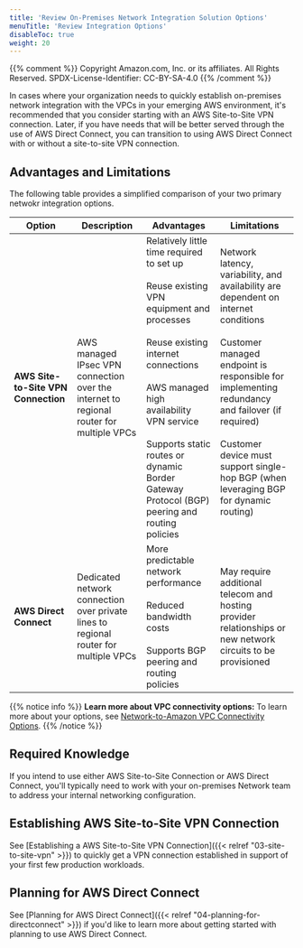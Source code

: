 ```yaml
---
title: 'Review On-Premises Network Integration Solution Options'
menuTitle: 'Review Integration Options'
disableToc: true
weight: 20
---
```


{{% comment %}}
Copyright Amazon.com, Inc. or its affiliates. All Rights Reserved.
SPDX-License-Identifier: CC-BY-SA-4.0
{{% /comment %}}

In cases where your organization needs to quickly establish on-premises network integration with the VPCs in your emerging AWS environment, it's recommended that you consider starting with an AWS Site-to-Site VPN connection. Later, if you have needs that will be better served through the use of AWS Direct Connect, you can transition to using AWS Direct Connect with or without a site-to-site VPN connection.

## Advantages and Limitations

The following table provides a simplified comparison of your two primary netwokr integration options.

|Option|Description|Advantages|Limitations|
|------|-----------|----------|-----------|
|**AWS Site-to-Site VPN Connection**|AWS managed IPsec VPN connection over the internet to regional router for multiple VPCs|Relatively little time required to set up<br><br>Reuse existing VPN equipment and processes<br><br>Reuse existing internet connections<br><br>AWS managed high availability VPN service<br><br>Supports static routes or dynamic Border Gateway Protocol (BGP) peering and routing policies|Network latency, variability, and availability are dependent on internet conditions<br><br>Customer managed endpoint is responsible for implementing redundancy and failover (if required)<br><br>Customer device must support single-hop BGP (when leveraging BGP for dynamic routing)<br><br>|
|**AWS Direct Connect**|Dedicated network connection over private lines to regional router for multiple VPCs|More predictable network performance<br><br>Reduced bandwidth costs<br><br>Supports BGP peering and routing policies|May require additional telecom and hosting provider relationships or new network circuits to be provisioned|

{{% notice info %}}
**Learn more about VPC connectivity options:** To learn more about your options, see [Network-to-Amazon VPC Connectivity Options](https://docs.aws.amazon.com/whitepapers/latest/aws-vpc-connectivity-options/network-to-amazon-vpc-connectivity-options.html).
{{% /notice %}}

## Required Knowledge

If you intend to use either AWS Site-to-Site Connection or AWS Direct Connect, you'll typically need to work with your on-premises Network team to address your internal networking configuration.

## Establishing AWS Site-to-Site VPN Connection

See [Establishing a AWS Site-to-Site VPN Connection]({{< relref "03-site-to-site-vpn" >}}) to quickly get a VPN connection established in support of your first few production workloads.

## Planning for AWS Direct Connect

See [Planning for AWS Direct Connect]({{< relref "04-planning-for-directconnect" >}}) if you'd like to learn more about getting started with planning to use AWS Direct Connect.
